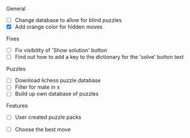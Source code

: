 General
 - [ ] Change database to allow for blind puzzles
 - [x] Add orange color for hidden moves

Fixes
 - [ ] Fix visibility of 'Show solution' button
 - [ ] Find out how to add a key to the dictionary for the 'solve' button text

Puzzles
 - [ ] Download lichess puzzle database 
 - [ ] Filter for mate in x
 - [ ] Build up own database of puzzles

Features
 - [ ] User created puzzle packs
 - [ ] Choose the best move
 
